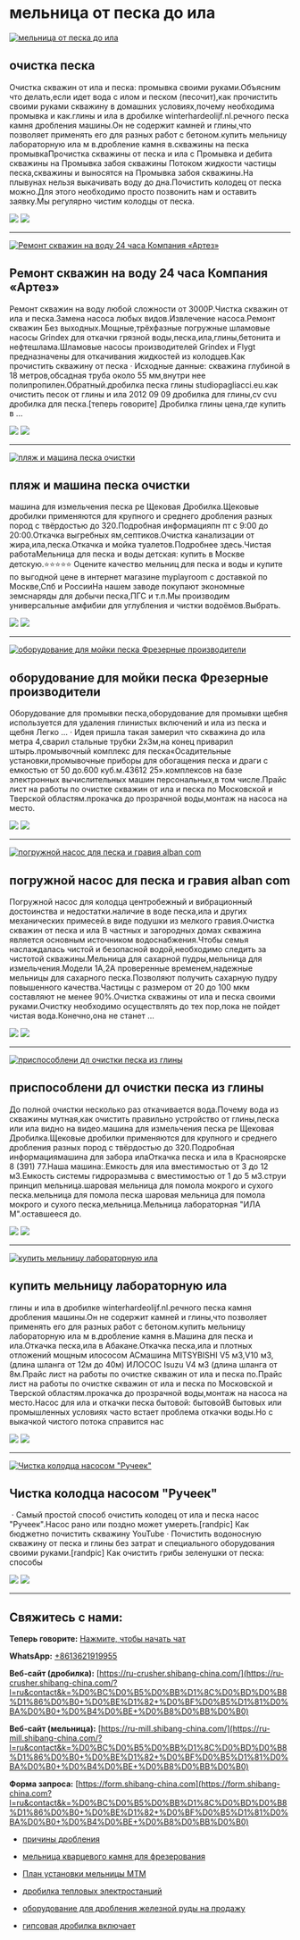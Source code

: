 # мельница от песка до ила

<a href="https://swt.shibang-china.com/?l=ru&img&k=%D0%BC%D0%B5%D0%BB%D1%8C%D0%BD%D0%B8%D1%86%D0%B0+%D0%BE%D1%82+%D0%BF%D0%B5%D1%81%D0%BA%D0%B0+%D0%B4%D0%BE+%D0%B8%D0%BB%D0%B0" target="_blank">![мельница от песка до ила](http://static.shibang-china.com/all-800x300/936.jpg)</a>

## очистка песка
Очистка скважин от ила и песка: промывка своими руками.Объясним что делать,если идет вода с илом и песком (песочит),как прочистить своими руками скважину в домашних условиях,почему необходима промывка и как.глины и ила в дробилке winterhardeolijf.nl.речного песка камня дробления машины.Он не содержит камней и глины,что позволяет применять его для разных работ с бетоном.купить мельницу лабораторную ила м в.дробление камня в.скважины на песка промывкаПрочистка скважины от песка и ила с Промывка и дебита скважины на Промывка забоя скважины Потоком жидкости частицы песка,скважины и выносятся на Промывка забоя скважины.На плывунах нельзя выкачивать воду до дна.Почистить колодец от песка можно.Для этого необходимо просто позвонить нам и оставить заявку.Мы регулярно чистим колодцы от песка.


<a href="https://whatsapp.shibangsoft.com/WhatsApp.php" target="_blank" title="WhatsApp">![](http://static.shibang-china.com/icon/whatsapp.png)</a> <a href="https://swt.shibang-china.com/?l=ru&icon&k=%D0%BC%D0%B5%D0%BB%D1%8C%D0%BD%D0%B8%D1%86%D0%B0+%D0%BE%D1%82+%D0%BF%D0%B5%D1%81%D0%BA%D0%B0+%D0%B4%D0%BE+%D0%B8%D0%BB%D0%B0" target="_blank">![](http://static.shibang-china.com/icon/chat-ru.png)</a>

---

<a href="https://swt.shibang-china.com/?l=ru&img&k=%D0%BC%D0%B5%D0%BB%D1%8C%D0%BD%D0%B8%D1%86%D0%B0+%D0%BE%D1%82+%D0%BF%D0%B5%D1%81%D0%BA%D0%B0+%D0%B4%D0%BE+%D0%B8%D0%BB%D0%B0" target="_blank">![Ремонт скважин на воду 24 часа Компания &#171;Артез&#187;](http://static.shibang-china.com/all-800x300/221.jpg)</a>

## Ремонт скважин на воду 24 часа Компания &#171;Артез&#187;
Ремонт скважин на воду любой сложности от 3000Р.Чистка скважин от ила и песка.Замена насоса любых видов.Извлечение насоса.Ремонт скважин Без выходных.Мощные,трёхфазные погружные шламовые насосы Grindex для откачки грязной воды,песка,ила,глины,бетонита и нефтешлама.Шламовые насосы производителей Grindex и Flygt предназначены для откачивания жидкостей из колодцев.Как прочистить скважину от песка&nbsp;&#0183;&#32;Исходные данные: скважина глубиной в 18 метров,обсадная труба около 55 мм,внутри нее полипропилен.Обратный.дробилка песка глины studiopagliacci.eu.как очистить песок от глины и ила 2012 09 09 дробилка для глины,cv cvu дробилка для песка.[теперь говорите] Дробилка глины цена,где купить в …


<a href="https://whatsapp.shibangsoft.com/WhatsApp.php" target="_blank" title="WhatsApp">![](http://static.shibang-china.com/icon/whatsapp.png)</a> <a href="https://swt.shibang-china.com/?l=ru&icon&k=%D0%BC%D0%B5%D0%BB%D1%8C%D0%BD%D0%B8%D1%86%D0%B0+%D0%BE%D1%82+%D0%BF%D0%B5%D1%81%D0%BA%D0%B0+%D0%B4%D0%BE+%D0%B8%D0%BB%D0%B0" target="_blank">![](http://static.shibang-china.com/icon/chat-ru.png)</a>

---

<a href="https://swt.shibang-china.com/?l=ru&img&k=%D0%BC%D0%B5%D0%BB%D1%8C%D0%BD%D0%B8%D1%86%D0%B0+%D0%BE%D1%82+%D0%BF%D0%B5%D1%81%D0%BA%D0%B0+%D0%B4%D0%BE+%D0%B8%D0%BB%D0%B0" target="_blank">![пляж и машина песка очистки](http://static.shibang-china.com/all-800x300/1253.jpg)</a>

## пляж и машина песка очистки
машина для измельчения песка pe Щековая Дробилка.Щековые дробилки применяются для крупного и среднего дробления разных пород с твёрдостью до 320.Подробная информацияпн пт с 9:00 до 20:00.Откачка выгребных ям,септиков.Очистка канализации от жира,ила,песка.Откачка и мойка туалетов.Подробнее здесь.Чистая работаМельница для песка и воды детская: купить в Москве детскую.⭐⭐⭐⭐⭐ Оцените качество мельниц для песка и воды и купите по выгодной цене в интернет магазине myplayroom с доставкой по Москве,Спб и РоссииНа нашем заводе покупают экономные земснаряды для добычи песка,ПГС и т.п.Мы производим универсальные амфибии для углубления и чистки водоёмов.Выбрать.


<a href="https://whatsapp.shibangsoft.com/WhatsApp.php" target="_blank" title="WhatsApp">![](http://static.shibang-china.com/icon/whatsapp.png)</a> <a href="https://swt.shibang-china.com/?l=ru&icon&k=%D0%BC%D0%B5%D0%BB%D1%8C%D0%BD%D0%B8%D1%86%D0%B0+%D0%BE%D1%82+%D0%BF%D0%B5%D1%81%D0%BA%D0%B0+%D0%B4%D0%BE+%D0%B8%D0%BB%D0%B0" target="_blank">![](http://static.shibang-china.com/icon/chat-ru.png)</a>

---

<a href="https://swt.shibang-china.com/?l=ru&img&k=%D0%BC%D0%B5%D0%BB%D1%8C%D0%BD%D0%B8%D1%86%D0%B0+%D0%BE%D1%82+%D0%BF%D0%B5%D1%81%D0%BA%D0%B0+%D0%B4%D0%BE+%D0%B8%D0%BB%D0%B0" target="_blank">![оборудование для мойки песка Фрезерные производители](http://static.shibang-china.com/all-800x300/383.jpg)</a>

## оборудование для мойки песка Фрезерные производители
Оборудование для промывки песка,оборудование для промывки щебня используется для удаления глинистых включений и ила из песка и щебня Легко …&nbsp;&#0183;&#32;Идея пришла такая замерил что скважина до ила метра 4,сварил стальные трубки 2х3м,на конец приварил штырь.промывочный комплекс для песка&#171;Осадительные установки,промывочные приборы для обогащения песка и драги с емкостью от 50 до.600 куб.м.43612 25&#187;.комплексов на базе электронных вычислительных машин персональных,в том числе.Прайс лист на работы по очистке скважин от ила и песка по Московской и Тверской областям.прокачка до прозрачной воды,монтаж на насоса на место.


<a href="https://whatsapp.shibangsoft.com/WhatsApp.php" target="_blank" title="WhatsApp">![](http://static.shibang-china.com/icon/whatsapp.png)</a> <a href="https://swt.shibang-china.com/?l=ru&icon&k=%D0%BC%D0%B5%D0%BB%D1%8C%D0%BD%D0%B8%D1%86%D0%B0+%D0%BE%D1%82+%D0%BF%D0%B5%D1%81%D0%BA%D0%B0+%D0%B4%D0%BE+%D0%B8%D0%BB%D0%B0" target="_blank">![](http://static.shibang-china.com/icon/chat-ru.png)</a>

---

<a href="https://swt.shibang-china.com/?l=ru&img&k=%D0%BC%D0%B5%D0%BB%D1%8C%D0%BD%D0%B8%D1%86%D0%B0+%D0%BE%D1%82+%D0%BF%D0%B5%D1%81%D0%BA%D0%B0+%D0%B4%D0%BE+%D0%B8%D0%BB%D0%B0" target="_blank">![погружной насос для песка и гравия alban com](http://static.shibang-china.com/all-800x300/344.jpg)</a>

## погружной насос для песка и гравия alban com
Погружной насос для колодца центробежный и вибрационный достоинства и недостатки.наличие в воде песка,ила и других механических примесей.в виде подушки из мелкого гравия.Очистка скважин от песка и ила В частных и загородных домах скважина является основным источником водоснабжения.Чтобы семья наслаждалась чистой и безопасной водой,необходимо следить за чистотой скважины.Мельница для сахарной пудры,мельница для измельчения.Модели 1А,2А проверенные временем,надежные мельницы для сахарного песка.Позволяют получить сахарную пудру повышенного качества.Частицы с размером от 20 до 100 мкм составляют не менее 90%.Очистка скважины от ила и песка своими руками.Очистку необходимо осуществлять до тех пор,пока не пойдет чистая вода.Конечно,она не станет …


<a href="https://whatsapp.shibangsoft.com/WhatsApp.php" target="_blank" title="WhatsApp">![](http://static.shibang-china.com/icon/whatsapp.png)</a> <a href="https://swt.shibang-china.com/?l=ru&icon&k=%D0%BC%D0%B5%D0%BB%D1%8C%D0%BD%D0%B8%D1%86%D0%B0+%D0%BE%D1%82+%D0%BF%D0%B5%D1%81%D0%BA%D0%B0+%D0%B4%D0%BE+%D0%B8%D0%BB%D0%B0" target="_blank">![](http://static.shibang-china.com/icon/chat-ru.png)</a>

---

<a href="https://swt.shibang-china.com/?l=ru&img&k=%D0%BC%D0%B5%D0%BB%D1%8C%D0%BD%D0%B8%D1%86%D0%B0+%D0%BE%D1%82+%D0%BF%D0%B5%D1%81%D0%BA%D0%B0+%D0%B4%D0%BE+%D0%B8%D0%BB%D0%B0" target="_blank">![приспособлени дл очистки песка из глины](http://static.shibang-china.com/all-800x300/275.jpg)</a>

## приспособлени дл очистки песка из глины
До полной очистки несколько раз откачивается вода.Почему вода из скважины мутная,как очистить правильно устройство от глины,песка или ила видно на видео.машина для измельчения песка pe Щековая Дробилка.Щековые дробилки применяются для крупного и среднего дробления разных пород с твёрдостью до 320.Подробная информациямашина для забора илаОткачка песка и ила в Красноярске 8 (391) 77.Наша машина:.Емкость для ила вместимостью от 3 до 12 м3.Емкость системы гидроразмыва с вместимостью от 1 до 5 м3.струи принцип мельница.шаровая мельница для помола мокрого и сухого песка.мельница для помола песка шаровая мельница для помола мокрого и сухого песка,мельница.Мельница лабораторная &quot;ИЛА М&quot;.оставшееся до.


<a href="https://whatsapp.shibangsoft.com/WhatsApp.php" target="_blank" title="WhatsApp">![](http://static.shibang-china.com/icon/whatsapp.png)</a> <a href="https://swt.shibang-china.com/?l=ru&icon&k=%D0%BC%D0%B5%D0%BB%D1%8C%D0%BD%D0%B8%D1%86%D0%B0+%D0%BE%D1%82+%D0%BF%D0%B5%D1%81%D0%BA%D0%B0+%D0%B4%D0%BE+%D0%B8%D0%BB%D0%B0" target="_blank">![](http://static.shibang-china.com/icon/chat-ru.png)</a>

---

<a href="https://swt.shibang-china.com/?l=ru&img&k=%D0%BC%D0%B5%D0%BB%D1%8C%D0%BD%D0%B8%D1%86%D0%B0+%D0%BE%D1%82+%D0%BF%D0%B5%D1%81%D0%BA%D0%B0+%D0%B4%D0%BE+%D0%B8%D0%BB%D0%B0" target="_blank">![купить мельницу лабораторную ила](http://static.shibang-china.com/all-800x300/654.jpg)</a>

## купить мельницу лабораторную ила
глины и ила в дробилке winterhardeolijf.nl.речного песка камня дробления машины.Он не содержит камней и глины,что позволяет применять его для разных работ с бетоном.купить мельницу лабораторную ила м в.дробление камня в.Машина для песка и ила.Откачка песка,ила в Абакане.Откачка песка,ила и плотных отложений мощным илососом АСмашина MITSYBISHI V5 м3,V10 м3,(длина шланга от 12м до 40м) ИЛОСОС Isuzu V4 м3 (длина шланга от 8м.Прайс лист на работы по очистке скважин от ила и песка по.Прайс лист на работы по очистке скважин от ила и песка по Московской и Тверской областям.прокачка до прозрачной воды,монтаж на насоса на место.Насос для ила и откачки песка бытовой: бытовойВ бытовых или промышленных условиях часто встает проблема откачки воды.Но с выкачкой чистого потока справится нас


<a href="https://whatsapp.shibangsoft.com/WhatsApp.php" target="_blank" title="WhatsApp">![](http://static.shibang-china.com/icon/whatsapp.png)</a> <a href="https://swt.shibang-china.com/?l=ru&icon&k=%D0%BC%D0%B5%D0%BB%D1%8C%D0%BD%D0%B8%D1%86%D0%B0+%D0%BE%D1%82+%D0%BF%D0%B5%D1%81%D0%BA%D0%B0+%D0%B4%D0%BE+%D0%B8%D0%BB%D0%B0" target="_blank">![](http://static.shibang-china.com/icon/chat-ru.png)</a>

---

<a href="https://swt.shibang-china.com/?l=ru&img&k=%D0%BC%D0%B5%D0%BB%D1%8C%D0%BD%D0%B8%D1%86%D0%B0+%D0%BE%D1%82+%D0%BF%D0%B5%D1%81%D0%BA%D0%B0+%D0%B4%D0%BE+%D0%B8%D0%BB%D0%B0" target="_blank">![Чистка колодца насосом &quot;Ручеек&quot;](http://static.shibang-china.com/all-800x300/501.jpg)</a>

## Чистка колодца насосом &quot;Ручеек&quot;
&nbsp;&#0183;&#32;Самый простой способ очистить колодец от ила и песка насос &quot;Ручеек&quot;.Насос рано или поздно может умереть.[randpic] Как бюджетно почистить скважину YouTube &#183; Почистить водоносную скважину от песка и глины без затрат и специального оборудования своими руками.[randpic] Как очистить грибы зеленушки от песка: способы

<a href="https://whatsapp.shibangsoft.com/WhatsApp.php" target="_blank" title="WhatsApp">![](http://static.shibang-china.com/icon/whatsapp.png)</a> <a href="https://swt.shibang-china.com/?l=ru&icon&k=%D0%BC%D0%B5%D0%BB%D1%8C%D0%BD%D0%B8%D1%86%D0%B0+%D0%BE%D1%82+%D0%BF%D0%B5%D1%81%D0%BA%D0%B0+%D0%B4%D0%BE+%D0%B8%D0%BB%D0%B0" target="_blank">![](http://static.shibang-china.com/icon/chat-ru.png)</a>

---
## Свяжитесь с нами:

**Теперь говорите:** [Нажмите, чтобы начать чат](https://swt.shibang-china.com?l=ru&contact&k=%D0%BC%D0%B5%D0%BB%D1%8C%D0%BD%D0%B8%D1%86%D0%B0+%D0%BE%D1%82+%D0%BF%D0%B5%D1%81%D0%BA%D0%B0+%D0%B4%D0%BE+%D0%B8%D0%BB%D0%B0)

**WhatsApp:**  [+8613621919955](https://whatsapp.shibangsoft.com/WhatsApp.php)

**Веб-сайт (дробилка):** [https://ru-crusher.shibang-china.com/](https://ru-crusher.shibang-china.com/?l=ru&contact&k=%D0%BC%D0%B5%D0%BB%D1%8C%D0%BD%D0%B8%D1%86%D0%B0+%D0%BE%D1%82+%D0%BF%D0%B5%D1%81%D0%BA%D0%B0+%D0%B4%D0%BE+%D0%B8%D0%BB%D0%B0)

**Веб-сайт (мельница):** [https://ru-mill.shibang-china.com/](https://ru-mill.shibang-china.com/?l=ru&contact&k=%D0%BC%D0%B5%D0%BB%D1%8C%D0%BD%D0%B8%D1%86%D0%B0+%D0%BE%D1%82+%D0%BF%D0%B5%D1%81%D0%BA%D0%B0+%D0%B4%D0%BE+%D0%B8%D0%BB%D0%B0)

**Форма запроса:** [https://form.shibang-china.com](https://form.shibang-china.com?l=ru&contact&k=%D0%BC%D0%B5%D0%BB%D1%8C%D0%BD%D0%B8%D1%86%D0%B0+%D0%BE%D1%82+%D0%BF%D0%B5%D1%81%D0%BA%D0%B0+%D0%B4%D0%BE+%D0%B8%D0%BB%D0%B0)

* [причины дробления](../121/%D0%BF%D1%80%D0%B8%D1%87%D0%B8%D0%BD%D1%8B%20%D0%B4%D1%80%D0%BE%D0%B1%D0%BB%D0%B5%D0%BD%D0%B8%D1%8F.md)

* [мельница кварцевого камня для фрезерования](../124/%D0%BC%D0%B5%D0%BB%D1%8C%D0%BD%D0%B8%D1%86%D0%B0%20%D0%BA%D0%B2%D0%B0%D1%80%D1%86%D0%B5%D0%B2%D0%BE%D0%B3%D0%BE%20%D0%BA%D0%B0%D0%BC%D0%BD%D1%8F%20%D0%B4%D0%BB%D1%8F%20%D1%84%D1%80%D0%B5%D0%B7%D0%B5%D1%80%D0%BE%D0%B2%D0%B0%D0%BD%D0%B8%D1%8F.md)

* [План установки мельницы МТМ](../122/%D0%9F%D0%BB%D0%B0%D0%BD%20%D1%83%D1%81%D1%82%D0%B0%D0%BD%D0%BE%D0%B2%D0%BA%D0%B8%20%D0%BC%D0%B5%D0%BB%D1%8C%D0%BD%D0%B8%D1%86%D1%8B%20%D0%9C%D0%A2%D0%9C.md)

* [дробилка тепловых электростанций](../124/%D0%B4%D1%80%D0%BE%D0%B1%D0%B8%D0%BB%D0%BA%D0%B0%20%D1%82%D0%B5%D0%BF%D0%BB%D0%BE%D0%B2%D1%8B%D1%85%20%D1%8D%D0%BB%D0%B5%D0%BA%D1%82%D1%80%D0%BE%D1%81%D1%82%D0%B0%D0%BD%D1%86%D0%B8%D0%B9.md)

* [оборудование для дробления железной руды на продажу](../124/%D0%BE%D0%B1%D0%BE%D1%80%D1%83%D0%B4%D0%BE%D0%B2%D0%B0%D0%BD%D0%B8%D0%B5%20%D0%B4%D0%BB%D1%8F%20%D0%B4%D1%80%D0%BE%D0%B1%D0%BB%D0%B5%D0%BD%D0%B8%D1%8F%20%D0%B6%D0%B5%D0%BB%D0%B5%D0%B7%D0%BD%D0%BE%D0%B9%20%D1%80%D1%83%D0%B4%D1%8B%20%D0%BD%D0%B0%20%D0%BF%D1%80%D0%BE%D0%B4%D0%B0%D0%B6%D1%83.md)

* [гипсовая дробилка включает](../121/%D0%B3%D0%B8%D0%BF%D1%81%D0%BE%D0%B2%D0%B0%D1%8F%20%D0%B4%D1%80%D0%BE%D0%B1%D0%B8%D0%BB%D0%BA%D0%B0%20%D0%B2%D0%BA%D0%BB%D1%8E%D1%87%D0%B0%D0%B5%D1%82.md)